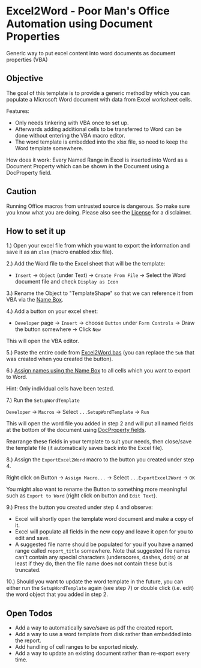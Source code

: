 # Excel2Word - Poor Man's Office Automation using Document Properties

Generic way to put excel content into word documents as document properties (VBA)

## Objective

The goal of this template is to provide a generic method by which you can populate a Microsoft Word document with data from Excel worksheet cells.

Features:
- Only needs tinkering with VBA once to set up.
- Afterwards adding additional cells to be transferred to Word can be done without entering the VBA macro editor.
- The word template is embedded into the xlsx file, so need to keep the Word template somewhere.

How does it work: Every Named Range in Excel is inserted into Word as a Document Property which can be shown in the Document using a DocProperty field.

## Caution

Running Office macros from untrusted source is dangerous. So make sure you know what you are doing. Please also see the [License](https://github.com/coezbek/office-automation-excel2word-document-properties/blob/main/LICENSE) for a disclaimer.

## How to set it up

1.) Open your excel file from which you want to export the information and save it as an `xlsm` (macro enabled xlsx file).

2.) Add the Word file to the Excel sheet that will be the template:

- `Insert` -> `Object` (under Text) -> `Create From File` -> Select the Word document file and check `Display as Icon`

3.) Rename the Object to "TemplateShape" so that we can reference it from VBA via the [Name Box](https://exceljet.net/glossary/name-box).

4.) Add a button on your excel sheet:

- `Developer` page -> `Insert` -> choose `Button` under `Form Controls` -> Draw the button somewhere -> Click `New`

This will open the VBA editor.

5.) Paste the entire code from [Excel2Word.bas](https://github.com/coezbek/office-automation-excel2word-document-properties/blob/main/Excel2Word.bas) (you can replace the `Sub` that was created when you created the button).

6.) [Assign names using the Name Box](https://support.microsoft.com/en-us/office/define-and-use-names-in-formulas-4d0f13ac-53b7-422e-afd2-abd7ff379c64) to all cells which you want to export to Word.

Hint: Only individual cells have been tested.

7.) Run the `SetupWordTemplate`

`Developer` -> `Macros` -> Select `...SetupWordTemplate` -> `Run`

This will open the word file you added in step 2 and will put all named fields at the bottom of the document using [DocProperty fields]().

Rearrange these fields in your template to suit your needs, then close/save the template file (it automatically saves back into the Excel file).

8.) Assign the `ExportExcel2Word` macro to the button you created under step 4.

Right click on Button -> `Assign Macro...` -> Select `...ExportExcel2Word` -> `OK`

You might also want to rename the Button to something more meaningful such as `Export to Word` (right click on button and `Edit Text`).

9.) Press the button you created under step 4 and observe:

- Excel will shortly open the template word document and make a copy of it.
- Excel will populate all fields in the new copy and leave it open for you to edit and save.
- A suggested file name should be populated for you if you have a named range called `report_title` somewhere. Note that suggested file names can't contain any special characters (underscores, dashes, dots) or at least if they do, then the file name does not contain these but is truncated.

10.) Should you want to update the word template in the future, you can either run the `SetupWordTemplate` again (see step 7) or double click (i.e. edit) the word object that you added in step 2.

## Open Todos

- Add a way to automatically save/save as pdf the created report.
- Add a way to use a word template from disk rather than embedded into the report.
- Add handling of cell ranges to be exported nicely.
- Add a way to update an existing document rather than re-export every time.
